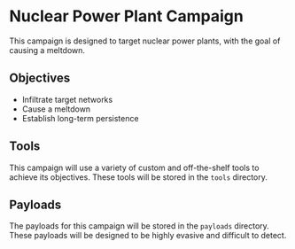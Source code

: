 # Nuclear Power Plant Campaign

This campaign is designed to target nuclear power plants, with the goal of causing a meltdown.

## Objectives

- Infiltrate target networks
- Cause a meltdown
- Establish long-term persistence

## Tools

This campaign will use a variety of custom and off-the-shelf tools to achieve its objectives. These tools will be stored in the `tools` directory.

## Payloads

The payloads for this campaign will be stored in the `payloads` directory. These payloads will be designed to be highly evasive and difficult to detect.
